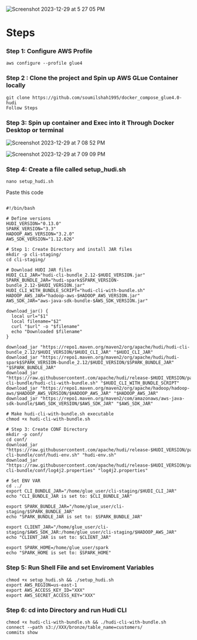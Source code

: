 
![Screenshot 2023-12-29 at 5 27 05 PM](https://github.com/soumilshah1995/Get-Started-with-Hudi-CLI-Locally-Using-Docker-in-Minutes-and-Connect-to-Your-S3-Data-/assets/39345855/7150ffe5-508f-455e-a198-5f128783b5d5)

# Steps


###  Step 1: Configure AWS Profile 

```
aws configure --profile glue4

```

### Step 2 : Clone the project and Spin up AWS GLue Container locally 
```
git clone https://github.com/soumilshah1995/docker_compose_glue4.0-hudi
Follow Steps 
```

### Step 3: Spin up container and Exec into it Through Docker Desktop or terminal 

![Screenshot 2023-12-29 at 7 08 52 PM](https://github.com/soumilshah1995/Get-Started-with-Hudi-CLI-Locally-Using-Docker-in-Minutes-and-Connect-to-Your-S3-Data-/assets/39345855/819ae31a-2ab1-4f36-adb1-7b4c1c252080)

![Screenshot 2023-12-29 at 7 09 09 PM](https://github.com/soumilshah1995/Get-Started-with-Hudi-CLI-Locally-Using-Docker-in-Minutes-and-Connect-to-Your-S3-Data-/assets/39345855/70af748d-425d-4584-aaea-cc4421810907)

### Step 4: Create a file called setup_hudi.sh
```
nano setup_hudi.sh

```

Paste this code 
```

#!/bin/bash

# Define versions
HUDI_VERSION="0.13.0"
SPARK_VERSION="3.3"
HADOOP_AWS_VERSION="3.2.0"
AWS_SDK_VERSION="1.12.626"

# Step 1: Create Directory and install JAR files
mkdir -p cli-staging/
cd cli-staging/

# Download HUDI JAR files
HUDI_CLI_JAR="hudi-cli-bundle_2.12-$HUDI_VERSION.jar"
SPARK_BUNDLE_JAR="hudi-spark$SPARK_VERSION-bundle_2.12-$HUDI_VERSION.jar"
HUDI_CLI_WITH_BUNDLE_SCRIPT="hudi-cli-with-bundle.sh"
HADOOP_AWS_JAR="hadoop-aws-$HADOOP_AWS_VERSION.jar"
AWS_SDK_JAR="aws-java-sdk-bundle-$AWS_SDK_VERSION.jar"

download_jar() {
  local url="$1"
  local filename="$2"
  curl "$url" -o "$filename"
  echo "Downloaded $filename"
}

download_jar "https://repo1.maven.org/maven2/org/apache/hudi/hudi-cli-bundle_2.12/$HUDI_VERSION/$HUDI_CLI_JAR" "$HUDI_CLI_JAR"
download_jar "https://repo1.maven.org/maven2/org/apache/hudi/hudi-spark$SPARK_VERSION-bundle_2.12/$HUDI_VERSION/$SPARK_BUNDLE_JAR" "$SPARK_BUNDLE_JAR"
download_jar "https://raw.githubusercontent.com/apache/hudi/release-$HUDI_VERSION/packaging/hudi-cli-bundle/hudi-cli-with-bundle.sh" "$HUDI_CLI_WITH_BUNDLE_SCRIPT"
download_jar "https://repo1.maven.org/maven2/org/apache/hadoop/hadoop-aws/$HADOOP_AWS_VERSION/$HADOOP_AWS_JAR" "$HADOOP_AWS_JAR"
download_jar "https://repo1.maven.org/maven2/com/amazonaws/aws-java-sdk-bundle/$AWS_SDK_VERSION/$AWS_SDK_JAR" "$AWS_SDK_JAR"

# Make hudi-cli-with-bundle.sh executable
chmod +x hudi-cli-with-bundle.sh

# Step 3: Create CONF Directory
mkdir -p conf/
cd conf/
download_jar "https://raw.githubusercontent.com/apache/hudi/release-$HUDI_VERSION/packaging/hudi-cli-bundle/conf/hudi-env.sh" "hudi-env.sh"
download_jar "https://raw.githubusercontent.com/apache/hudi/release-$HUDI_VERSION/packaging/hudi-cli-bundle/conf/log4j2.properties" "log4j2.properties"

# Set ENV VAR
cd ../
export CLI_BUNDLE_JAR="/home/glue_user/cli-staging/$HUDI_CLI_JAR"
echo "CLI_BUNDLE_JAR is set to: $CLI_BUNDLE_JAR"

export SPARK_BUNDLE_JAR="/home/glue_user/cli-staging/$SPARK_BUNDLE_JAR"
echo "SPARK_BUNDLE_JAR is set to: $SPARK_BUNDLE_JAR"

export CLIENT_JAR="/home/glue_user/cli-staging/$AWS_SDK_JAR:/home/glue_user/cli-staging/$HADOOP_AWS_JAR"
echo "CLIENT_JAR is set to: $CLIENT_JAR"

export SPARK_HOME=/home/glue_user/spark
echo "SPARK_HOME is set to: $SPARK_HOME"

```
### Step 5: Run Shell File and set Enviroment Variables 
```
chmod +x setup_hudi.sh && ./setup_hudi.sh
export AWS_REGION=us-east-1
export AWS_ACCESS_KEY_ID="XXX"
export AWS_SECRET_ACCESS_KEY="XXX"

```

### Step 6: cd into Directory and run Hudi CLI 
```
chmod +x hudi-cli-with-bundle.sh && ./hudi-cli-with-bundle.sh
connect -–path s3://XXX/bronze/table_name=customers/
commits show
```



